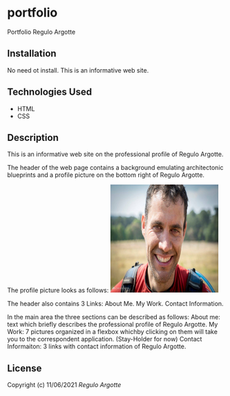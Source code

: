 # portfolio
Portfolio Regulo Argotte
## Installation
No need ot install. This is an informative web site.
## Technologies Used
* HTML
* CSS
## Description
This is an informative web site on the professional profile of Regulo Argotte.


The header of the web page contains a background emulating architectonic blueprints and a profile picture on the bottom right of Regulo Argotte.

The profile picture looks as follows:
<img src= "Main/images/Profile-pic.jpg" width="250" height="250">

The header also contains 3 Links:
About Me.
My Work.
Contact Information.

In the main area the three sections can be described as follows:
About me: text which briefly describes the professional profile of Regulo Argotte.
My Work: 7 pictures organized in a flexbox whichby clicking on them will take you to the correspondent application.
(Stay-Holder for now)
Contact Informaiton: 3 links with contact information of Regulo Argotte.

## License
Copyright (c) 11/06/2021 _Regulo Argotte_

